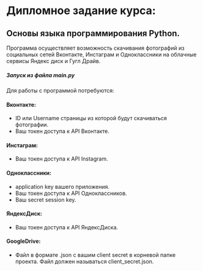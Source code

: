 # Дипломное задание курса:
## Основы языка программирования Python.

Программа осуществляет возможность скачивания фотографий из социальных сетей Вконтакте, Инстаграм и Одноклассники на облачные сервисы Яндекс диск и Гугл Драйв.

##### Запуск из файла main.py

Для работы с программой потребуются:

#### Вконтакте:
* ID или Username страницы из которой будут скачиваться фотографии.
* Ваш токен доступа к API Вконтакте.

#### Инстаграм:
* Ваш токен доступа к API Instagram.

#### Одноклассники:
* application key вашего приложения.
* Ваш токен доступа к API Одноклассников.
* Ваш secret session key.

#### ЯндексДиск:
* Ваш токен доступа к API ЯндексДиска.

#### GoogleDrive:
* Файл в формате .json с вашим client secret в корневой папке проекта. Файл должен называться client_secret.json.
